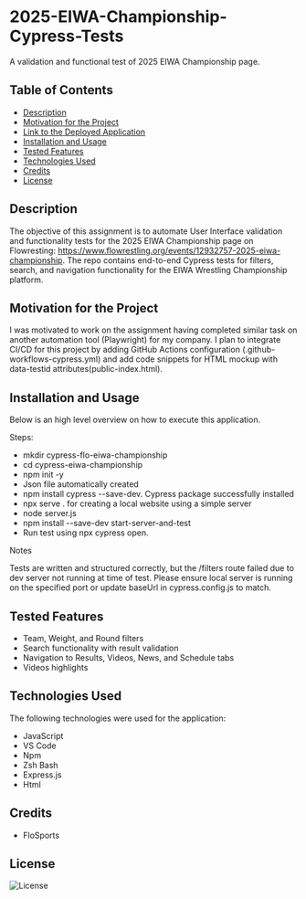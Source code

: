 # 2025-EIWA-Championship-Cypress-Tests

A validation and functional test of 2025 EIWA Championship page.

## Table of Contents

- [Description](#description)
- [Motivation for the Project](#motivation-for-the-project)
- [Link to the Deployed Application](#link-to-deployed-application)
- [Installation and Usage](#installation-and-usage)
- [Tested Features](#tested-features)
- [Technologies Used](#technologies-used)
- [Credits](#credits)
- [License](#license)

## Description

The objective of this assignment is to automate User Interface validation and functionality tests for the 2025 EIWA Championship page on Flowresting: https://www.flowrestling.org/events/12932757-2025-eiwa-championship. The repo contains end-to-end Cypress tests for filters, search, and navigation functionality for the EIWA Wrestling Championship platform.


## Motivation for the Project

I was motivated to work on the assignment having completed similar task on another automation tool (Playwright) for my company. I plan to integrate CI/CD for this project by adding GitHub Actions configuration (.github-workflows-cypress.yml) and add code snippets for HTML mockup with data-testid attributes(public-index.html).


## Installation and Usage

Below is an high level overview on how to execute this application.

Steps:
- mkdir cypress-flo-eiwa-championship
- cd cypress-eiwa-championship
- npm init -y
- Json file automatically created
- npm install cypress --save-dev. Cypress package successfully installed
- npx serve . for creating a local website using a simple server
- node server.js
- npm install --save-dev start-server-and-test
- Run test using npx cypress open. 

Notes

Tests are written and structured correctly, but the /filters route failed due to dev server not running at time of test. Please ensure local server is running on the specified port or update baseUrl in cypress.config.js to match.

## Tested Features
- Team, Weight, and Round filters
- Search functionality with result validation
- Navigation to Results, Videos, News, and Schedule tabs
- Videos highlights
   
## Technologies Used
The following technologies were used for the application:
- JavaScript
- VS Code
- Npm
- Zsh Bash
- Express.js
- Html


## Credits 
- FloSports 

  
## License

![License](https://img.shields.io/badge/License-MIT-9cf.svg)


